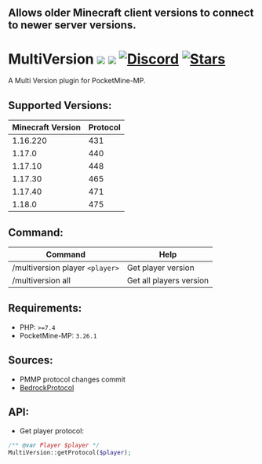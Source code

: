 ## Allows older Minecraft client versions to connect to newer server versions.

# MultiVersion [![](https://poggit.pmmp.io/shield.dl.total/MultiVersion)](https://poggit.pmmp.io/p/MultiVersion) [![](https://poggit.pmmp.io/shield.api/MultiVersion)](https://poggit.pmmp.io/p/MultiVersion) [![Discord](https://img.shields.io/discord/902113901712379945?color=7389D8&label=discord)](https://discord.gg/NGsNaj54d6) [![Stars](https://img.shields.io/github/stars/AkmalFairuz/MultiVersion)](https://github.com/AkmalFairuz/MultiVersion/stargazers)
A Multi Version plugin for PocketMine-MP.

## Supported Versions:
| Minecraft Version | Protocol |
| --- | ----------- |
| 1.16.220 | 431 |
| 1.17.0 | 440 |
| 1.17.10 | 448 |
| 1.17.30 | 465 |
| 1.17.40 | 471 |
| 1.18.0 | 475 |

## Command:
| Command | Help |
| --- | ---- |
| /multiversion player `<player>` | Get player version |
| /multiversion all | Get all players version |

## Requirements:
- PHP: `>=7.4`
- PocketMine-MP: `3.26.1`

## Sources:
- PMMP protocol changes commit
- <a href="https://github.com/pmmp/BedrockProtocol">BedrockProtocol</a>

## API:
- Get player protocol:
```php
/** @var Player $player */
MultiVersion::getProtocol($player);
```
